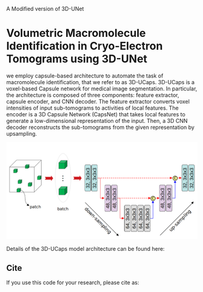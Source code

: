A Modified version of 3D-UNet

# Volumetric Macromolecule Identification in Cryo-Electron Tomograms using 3D-UNet

we employ capsule-based architecture to automate the task of macromolecule identification, that we refer to as 3D-UCaps. 3D-UCaps is a voxel-based Capsule network for medical image segmentation. In particular, the architecture is composed of three components: feature extractor, capsule encoder, and CNN decoder. The feature extractor converts voxel intensities of input sub-tomograms to activities of local features. The encoder is a 3D Capsule Network (CapsNet) that takes local features to generate a low-dimensional representation of the input. Then, a 3D CNN decoder reconstructs the sub-tomograms from the given representation by upsampling.

![alt text](3dunet.png "Unets architecture")

Details of the 3D-UCaps model architecture can be found here:

## Cite
If you use this code for your research, please cite as:
```

```
```

